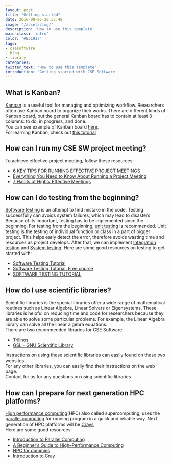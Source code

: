 ```yaml
---
layout: post
title: "Getting started"
date: 2016-08-05 20:35:48
image: '/assets/img/'
description: 'How to use this template'
main-class: 'intro'
color: '#B31917'
tags:
- csesoftware
- blog
- library
categories:
twitter_text: 'How to use this template'
introduction: 'Getting started with CSE Software'
---
```


## What is Kanban?

[Kanban](https://en.wikipedia.org/wiki/Kanban_(development)) is a useful tool for managing and optimizing workflow. 
Researchers often use Kanban board to organize their works. There are different kinds of Kanban board, but the general
Kanban board has to contain at least 3 columns: to do, in progress, and done. <br>
You can see example of Kanban board [here](https://leankit.com/learn/wp-content/uploads/2015/11/1-SmalDevelopmentTeamKanbanBoard-eb79376d-1024x647.png). <br>
For learning Kanban, check out [this tutorial](https://collegeville.github.io/Lex/GettingStartedWithKanban.html)

## How can I run my CSE SW project meeting?

 To achieve effective project meeting, follow these resources:
 
 * [6 KEY TIPS FOR RUNNING EFFECTIVE PROJECT MEETINGS](https://www.projectsmart.co.uk/6-key-tips-for-running-effective-project-meetings.php)
 * [Everything You Need to Know About Running a Project Meeting](http://www.amanet.org/training/articles/Everything-You-Need-to-Know-About-Running-a-Project-Meeting.aspx)
 * [7 Habits of Highly Effective Meetings](http://projectmanagementhacks.com/meeting-tips/)
 
## How can I do testing from the beginning?

[Software testing](https://en.wikipedia.org/wiki/Software_testing) is an attempt to find mistake in the code.
Testing successfully can avoids system failures, which may lead to disasters
Because of its important, testing has to be implemented since the beginning.
For testing from the beginning, [unit testing](https://en.wikipedia.org/wiki/Unit_testing) is recommended.
Unit testing is the testing of individual function or class in a part of bigger project. 
This helps early detect the error, therefore avoids wasting time and resources as project develops.
After that, we can implement [Integration testing](https://en.wikipedia.org/wiki/Integration_testing) and 
[System testing](https://en.wikipedia.org/wiki/System_testing).
Here are some good resources on testing to get started with:

* [Software Testing Tutorial](http://www.tutorialspoint.com/software_testing/)
* [Software Testing Tutorial: Free course](http://www.guru99.com/software-testing.html)
* [SOFTWARE TESTING TUTORIAL](http://www.testingbrain.com/)

## How do I use scientific libraries?

Scientific libraries is the special libraries offer a wide range of mathematical routines such as Linear Algebra, Linear Solvers
or Eigensystems. These libraries is helpful on reducing time and code for researchers because they are able to solve some particular
problems. For example, the Linear Algebra library can solve all the linear algebra equations. <br>
There are two recommended libraries for CSE Software:
 
 * [Trilinos](https://trilinos.org/packages/)
 * [GSL - GNU Scientific Library](https://www.gnu.org/software/gsl/)
 
Instructions on using these scientific libraries can easily found on these two websites. <br>
For any other libraries, you can easily find their instructions on the web page. <br>
Contact for us for any questions on using scientific libraries

## How can I prepare for next generation HPC platforms?

[High performance computing](http://searchenterpriselinux.techtarget.com/definition/high-performance-computing)(HPC)
 also called supercomputing, uses the [parallel computing](https://en.wikipedia.org/wiki/Parallel_computing) 
 for running program in a quick and reliable way. Next generation of HPC platforms will be 
 [Crays](http://cfms.org.uk/news-events/news/2016/june/cfms-selects-cray-for-next-generation-hpc-platform/)<br>
 Here are some good resources:
 
 * [Introduction to Parallel Computing](https://computing.llnl.gov/tutorials/parallel_comp/)
 * [A Beginner’s Guide to High–Performance Computing](http://www.shodor.org/media/content/petascale/materials/UPModules/beginnersGuideHPC/moduleDocument_pdf.pdf) 
 * [HPC for dummies](http://hpc.fs.uni-lj.si/sites/default/files/HPC_for_dummies.pdf)
 * [Introduction to Cray](http://www.cray.com/products/analytics/urika-gx)